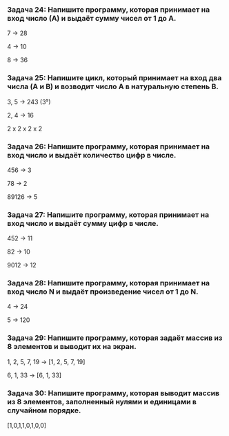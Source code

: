  ### Задача 24: Напишите программу, которая принимает на вход число (А) и выдаёт сумму чисел от 1 до А.

 7 -> 28

 4 -> 10

 8 -> 36

 ### Задача 25: Напишите цикл, который принимает на вход два числа (A и B) и возводит число A в натуральную степень B.

 3, 5 -> 243 (3⁵)

 2, 4 -> 16

 2 x 2 x 2 x 2

 ### Задача 26: Напишите программу, которая принимает на вход число и выдаёт количество цифр в числе.

 456 -> 3

 78 -> 2

 89126 -> 5

### Задача 27: Напишите программу, которая принимает на вход число и выдаёт сумму цифр в числе.

 452 -> 11

 82 -> 10

 9012 -> 12

 ### Задача 28: Напишите программу, которая принимает на вход число N и выдаёт произведение чисел от 1 до N.

 4 -> 24 

 5 -> 120

 ### Задача 29: Напишите программу, которая задаёт массив из 8 элементов и выводит их на экран.

 1, 2, 5, 7, 19 -> [1, 2, 5, 7, 19]

 6, 1, 33 -> [6, 1, 33]

 ### Задача 30: Напишите программу, которая выводит массив из 8 элементов, заполненный нулями и единицами в случайном порядке.
 
 [1,0,1,1,0,1,0,0]
